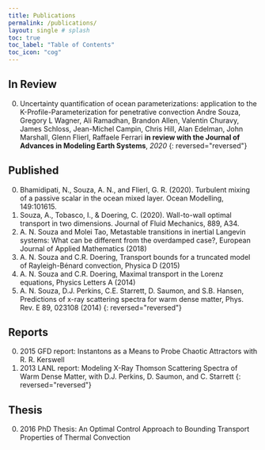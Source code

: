 ```yaml
---
title: Publications
permalink: /publications/
layout: single # splash
toc: true
toc_label: "Table of Contents"
toc_icon: "cog"
---
```


## In Review

0.  Uncertainty quantification of ocean parameterizations: application to the K-Profile-Parameterization for penetrative convection
    Andre Souza, Gregory L Wagner, Ali Ramadhan, Brandon Allen, Valentin Churavy, James Schloss, Jean-Michel Campin, Chris Hill,
    Alan Edelman, John Marshall, Glenn Flierl, Raffaele Ferrari
    **in review with the Journal of Advances in Modeling Earth Systems**, *2020*
{: reversed="reversed"}

## Published

0. Bhamidipati, N., Souza, A. N., and Flierl, G. R. (2020). Turbulent mixing of a passive scalar in the ocean mixed layer. Ocean Modelling, 149:101615.
0. Souza, A., Tobasco, I., & Doering, C. (2020). Wall-to-wall optimal transport in two dimensions. Journal of Fluid Mechanics, 889, A34.
0. A. N. Souza and Molei Tao, Metastable transitions in inertial Langevin systems:
What can be different from the overdamped case?, European Journal of Applied
Mathematics (2018)
0. A. N. Souza and C.R. Doering, Transport bounds for a truncated model of
Rayleigh-Bénard convection, Physica D (2015)
0. A. N. Souza and C.R. Doering, Maximal transport in the Lorenz equations,
Physics Letters A (2014)
0. A. N. Souza, D.J. Perkins, C.E. Starrett, D. Saumon, and S.B. Hansen, Predictions
of x-ray scattering spectra for warm dense matter, Phys. Rev. E 89,
023108 (2014)
{: reversed="reversed"}

## Reports

0. 2015 GFD report: Instantons as a Means to Probe Chaotic Attractors with R. R. Kerswell
0. 2013 LANL report: Modeling X-Ray Thomson Scattering Spectra of Warm Dense Matter, with D.J. Perkins, D. Saumon, and C. Starrett
{: reversed="reversed"}

## Thesis

0. 2016 PhD Thesis: An Optimal Control Approach to Bounding Transport Properties of Thermal Convection
